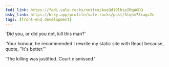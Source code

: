 ```yaml
---
fedi_link: https://fedi.vale.rocks/notice/AueQd19lhipIMqWGDQ
bsky_link: https://bsky.app/profile/vale.rocks/post/3lqhm73xagc2n
tags: [front-end development]
---
```


'Did you, or did you not, kill this man?'

'Your honour, he recommended I rewrite my static site with React because, quote, "It's better."'

'The killing was justified. Court dismissed.'
